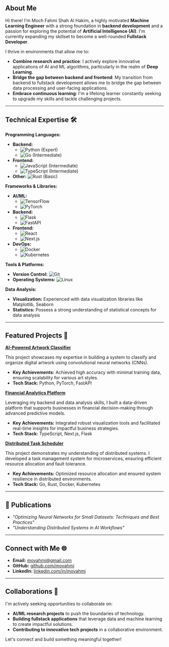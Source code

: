 ##  About Me

Hi there! I'm Moch Fahmi Shah Al Hakim, a highly motivated **Machine Learning Engineer** with a strong foundation in **backend development** and a passion for exploring the potential of **Artificial Intelligence (AI)**. I'm currently expanding my skillset to become a well-rounded **Fullstack Developer**. 

I thrive in environments that allow me to:

*   **Combine research and practice**: I actively explore innovative applications of AI and ML algorithms, particularly in the realm of **Deep Learning**.
*   **Bridge the gap between backend and frontend**: My transition from backend to fullstack development allows me to bridge the gap between data processing and user-facing applications.
*   **Embrace continuous learning**: I'm a lifelong learner constantly seeking to upgrade my skills and tackle challenging projects.

---

##  Technical Expertise 🛠️

**Programming Languages:**

*   **Backend:**
    *   ![Python](https://img.shields.io/badge/Python-FFD43B?style=for-the-badge&logo=python&logoColor=blue) (Expert)
    *   ![Go](https://img.shields.io/badge/Go-00ADD8?style=for-the-badge&logo=go&logoColor=white) (Intermediate)
*   **Frontend:**
    *   ![JavaScript](https://img.shields.io/badge/JavaScript-F7DF1E?style=for-the-badge&logo=javascript&logoColor=black) (Intermediate)
    *   ![TypeScript](https://img.shields.io/badge/TypeScript-007ACC?style=for-the-badge&logo=typescript&logoColor=white) (Intermediate)
*   **Other:** ![Rust](https://img.shields.io/badge/Rust-000000?style=for-the-badge&logo=rust&logoColor=white) (Basic)

**Frameworks & Libraries:**

*   **AI/ML:**
    *   ![TensorFlow](https://img.shields.io/badge/TensorFlow-FF6F00?style=for-the-badge&logo=tensorflow&logoColor=white)
    *   ![PyTorch](https://img.shields.io/badge/PyTorch-EE4C2C?style=for-the-badge&logo=pytorch&logoColor=white)
*   **Backend:**
    *   ![Flask](https://img.shields.io/badge/Flask-000000?style=for-the-badge&logo=flask&logoColor=white)
    *   ![FastAPI](https://img.shields.io/badge/FastAPI-009688?style=for-the-badge&logo=&logoColor=white)
*   **Frontend:**
    *   ![React](https://img.shields.io/badge/React-61DAFB?style=for-the-badge&logo=react&logoColor=black)
    *   ![Next.js](https://img.shields.io/badge/Next.js-000000?style=for-the-badge&logo=next.js&logoColor=white)
*   **DevOps:**
    *   ![Docker](https://img.shields.io/badge/Docker-2496ED?style=for-the-badge&logo=docker&logoColor=white)
    *   ![Kubernetes](https://img.shields.io/badge/Kubernetes-326CE5?style=for-the-badge&logo=kubernetes&logoColor=white)

**Tools & Platforms:**

*   **Version Control:** ![Git](https://img.shields.io/badge/Git-F05032?style=for-the-badge&logo=git&logoColor=white)
*   **Operating Systems:** ![Linux](https://img.shields.io/badge/Linux-FCC624?style=for-the-badge&logo=linux&logoColor=black)

**Data Analysis:**

*   **Visualization:** Experienced with data visualization libraries like Matplotlib, Seaborn
*   **Statistics:** Possess a strong understanding of statistical concepts for data analysis

---

##  Featured Projects 📂

**[ AI-Powered Artwork Classifier](projects/ai-art-classifier/README.md)**

This project showcases my expertise in building a system to classify and organize digital artwork using convolutional neural networks (CNNs).

-   **Key Achievements:** Achieved high accuracy with minimal training data, ensuring scalability for various art styles.
-   **Tech Stack:** Python, PyTorch, FastAPI

**[ Financial Analytics Platform](projects/fin-analytics/README.md)**

Leveraging my backend and data analysis skills, I built a data-driven platform that supports businesses in financial decision-making through advanced predictive models.

-   **Key Achievements:** Integrated robust visualization tools and facilitated real-time insights for impactful business strategies.
-   **Tech Stack:** TypeScript, Next.js, Flask

**[ Distributed Task Scheduler](projects/task-scheduler/README.md)**

This project demonstrates my understanding of distributed systems. I developed a task management system for microservices, ensuring efficient resource allocation and fault tolerance.

-   **Key Achievements:** Optimized resource allocation and ensured system resilience in distributed environments.
-   **Tech Stack:** Go, Rust, Docker, Kubernetes

---

## 📝 Publications

- *"Optimizing Neural Networks for Small Datasets: Techniques and Best Practices"*  
- *"Understanding Distributed Systems in AI Workflows"*

---

##  Connect with Me 🌐

*   **Email:** [movahmi@gmail.com](mailto:movahmi@gmail.com)
*   **GitHub:** [github.com/movahmi](https://github.com/movahmi)
*   **LinkedIn:** [linkedin.com/in/movahmi](https://linkedin.com/in/movahmi)

---

##  Collaborations 🤝

I'm actively seeking opportunities to collaborate on:

*   **AI/ML research projects** to push the boundaries of technology.
*   **Building fullstack applications** that leverage data and machine learning to create impactful solutions.
*   **Contributing to innovative tech projects** in a collaborative environment.

Let's connect and build something meaningful together!
